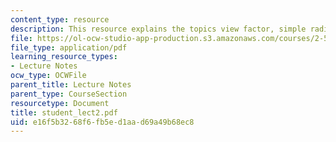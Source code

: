 ```yaml
---
content_type: resource
description: This resource explains the topics view factor, simple radiative transfer.
file: https://ol-ocw-studio-app-production.s3.amazonaws.com/courses/2-58j-radiative-transfer-spring-2006/e16f5b3268f6fb5ed1aad69a49b68ec8_student_lect2.pdf
file_type: application/pdf
learning_resource_types:
- Lecture Notes
ocw_type: OCWFile
parent_title: Lecture Notes
parent_type: CourseSection
resourcetype: Document
title: student_lect2.pdf
uid: e16f5b32-68f6-fb5e-d1aa-d69a49b68ec8
---
```

